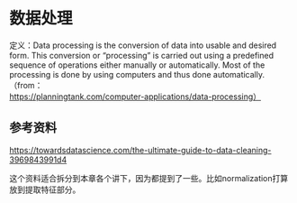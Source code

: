 # 数据处理

<!--
这一章的存在，由于第三章的设计和第十章第二节的增加变的尴尬，已经无法适应整个教程的需求，感觉需要动但不知道怎么动。

转换、清洗、合并、重塑、特征这样的定义，似乎更适合这一章讲。第十章讲什么还是问题。
-->

定义：Data processing is the conversion of data into usable and desired form. This conversion or “processing” is carried out using a predefined sequence of operations either manually or automatically. Most of the processing is done by using computers and thus done automatically. （from：https://planningtank.com/computer-applications/data-processing）

## 参考资料

https://towardsdatascience.com/the-ultimate-guide-to-data-cleaning-3969843991d4

这个资料适合拆分到本章各个讲下，因为都提到了一些。比如normalization打算放到提取特征部分。
